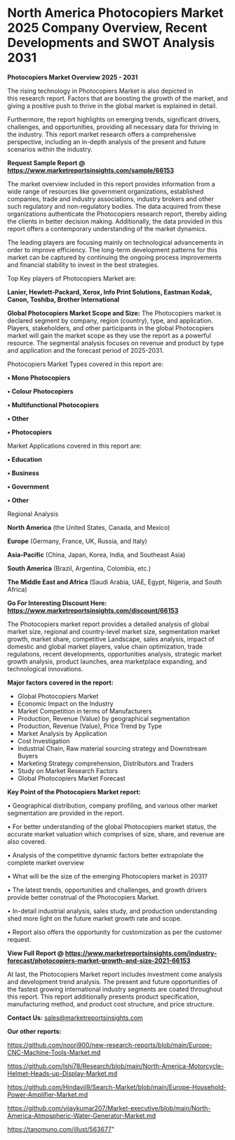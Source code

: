 # North America Photocopiers Market 2025 Company Overview, Recent Developments and SWOT Analysis 2031

<Strong> Photocopiers Market Overview 2025 - 2031</strong>

The rising technology in Photocopiers Market is also depicted in this research report. Factors that are boosting the growth of the market, and giving a positive push to thrive in the global market is explained in detail.

Furthermore, the report highlights on emerging trends, significant drivers, challenges, and opportunities, providing all necessary data for thriving in the industry. This report market research offers a comprehensive perspective, including an in-depth analysis of the present and future scenarios within the industry.

<strong>Request Sample Report @ <a href=https://www.marketreportsinsights.com/sample/66153>https://www.marketreportsinsights.com/sample/66153</a></strong>

The market overview included in this report provides information from a wide range of resources like government organizations, established companies, trade and industry associations, industry brokers and other such regulatory and non-regulatory bodies. The data acquired from these organizations authenticate the Photocopiers research report, thereby aiding the clients in better decision making. Additionally, the data provided in this report offers a contemporary understanding of the market dynamics.

The leading players are focusing mainly on technological advancements in order to improve efficiency. The long-term development patterns for this market can be captured by continuing the ongoing process improvements and financial stability to invest in the best strategies.

Top Key players of Photocopiers Market are:

<strong>Lanier, Hewlett-Packard, Xerox, Info Print Solutions, Eastman Kodak, Canon, Toshiba, Brother International</strong>

<strong><b>Global Photocopiers Market Scope and Size:</b></strong>
The Photocopiers market is declared segment by company, region (country), type, and application. Players, stakeholders, and other participants in the global Photocopiers market will gain the market scope as they use the report as a powerful resource. The segmental analysis focuses on revenue and product by type and application and the forecast period of 2025-2031.

Photocopiers Market Types covered in this report are:

<strong>• Mono Photocopiers

• Colour Photocopiers

• Multifunctional Photocopiers

• Other

• Photocopiers</strong>

Market Applications covered in this report are:

<strong>• Education

• Business

• Government

• Other</strong> 

Regional Analysis

<strong>North America</strong> (the United States, Canada, and Mexico)

<strong>Europe</strong> (Germany, France, UK, Russia, and Italy)

<strong>Asia-Pacific</strong> (China, Japan, Korea, India, and Southeast Asia)

<strong>South America</strong> (Brazil, Argentina, Colombia, etc.)

<strong>The Middle East and Africa</strong> (Saudi Arabia, UAE, Egypt, Nigeria, and South Africa)

<strong>Go For Interesting Discount Here: <a href=https://www.marketreportsinsights.com/discount/66153>https://www.marketreportsinsights.com/discount/66153</a></strong>

The Photocopiers market report provides a detailed analysis of global market size, regional and country-level market size, segmentation market growth, market share, competitive Landscape, sales analysis, impact of domestic and global market players, value chain optimization, trade regulations, recent developments, opportunities analysis, strategic market growth analysis, product launches, area marketplace expanding, and technological innovations.

<strong><b>Major factors covered in the report:</b></strong>
<ul>
  <li>Global Photocopiers Market </li>
  <li>Economic Impact on the Industry</li>
  <li>Market Competition in terms of Manufacturers</li>
  <li>Production, Revenue (Value) by geographical segmentation</li>
  <li>Production, Revenue (Value), Price Trend by Type</li>
  <li>Market Analysis by Application</li>
  <li>Cost Investigation</li>
  <li>Industrial Chain, Raw material sourcing strategy and Downstream Buyers</li>
  <li>Marketing Strategy comprehension, Distributors and Traders</li>
  <li>Study on Market Research Factors</li>
  <li>Global Photocopiers Market Forecast</li>
</ul>

<strong><b>Key Point of the Photocopiers Market report:</b></strong>

• Geographical distribution, company profiling, and various other market segmentation are provided in the report.

• For better understanding of the global Photocopiers market status, the accurate market valuation which comprises of size, share, and revenue are also covered.

• Analysis of the competitive dynamic factors better extrapolate the complete market overview

• What will be the size of the emerging Photocopiers market in 2031?

• The latest trends, opportunities and challenges, and growth drivers provide better construal of the Photocopiers Market.

• In-detail industrial analysis, sales study, and production understanding shed more light on the future market growth rate and scope.

• Report also offers the opportunity for customization as per the customer request.

<strong><b>View Full Report @ <a href=https://www.marketreportsinsights.com/industry-forecast/photocopiers-market-growth-and-size-2021-66153>https://www.marketreportsinsights.com/industry-forecast/photocopiers-market-growth-and-size-2021-66153</a></b></strong>


At last, the Photocopiers Market report includes investment come analysis and development trend analysis. The present and future opportunities of the fastest growing international industry segments are coated throughout this report. This report additionally presents product specification, manufacturing method, and product cost structure, and price structure.

<strong>Contact Us:</strong>
sales@marketreportsinsights.com

<strong>Our other reports:</strong>

<a href=https://github.com/noori900/new-research-reports/blob/main/Europe-CNC-Machine-Tools-Market.md>https://github.com/noori900/new-research-reports/blob/main/Europe-CNC-Machine-Tools-Market.md</a>

<a href=https://github.com/Ishi78/Research/blob/main/North-America-Motorcycle-Helmet-Heads-up-Display-Market.md>https://github.com/Ishi78/Research/blob/main/North-America-Motorcycle-Helmet-Heads-up-Display-Market.md</a>

<a href=https://github.com/Hindavii9/Search-Market/blob/main/Europe-Household-Power-Amplifier-Market.md>https://github.com/Hindavii9/Search-Market/blob/main/Europe-Household-Power-Amplifier-Market.md</a>

<a href=https://github.com/vijaykumar207/Market-executive/blob/main/North-America-Atmospheric-Water-Generator-Market.md>https://github.com/vijaykumar207/Market-executive/blob/main/North-America-Atmospheric-Water-Generator-Market.md</a>

<a href=https://tanomuno.com/illust/563677>https://tanomuno.com/illust/563677</a>"
